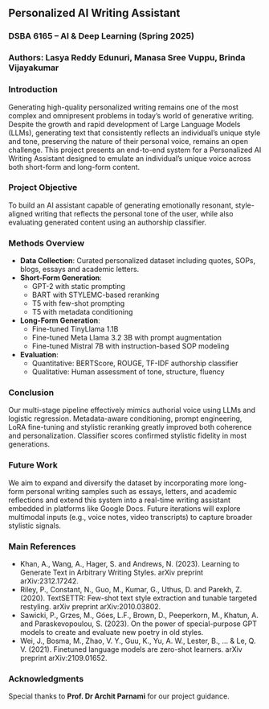 ## Personalized AI Writing Assistant

### DSBA 6165 – AI & Deep Learning (Spring 2025)
### Authors: Lasya Reddy Edunuri, Manasa Sree Vuppu, Brinda Vijayakumar

### Introduction
Generating high-quality personalized writing remains one of the most complex and omnipresent problems in today’s world of generative writing. Despite the growth and rapid development of Large Language Models (LLMs), generating text that consistently reflects an individual’s unique style and tone, preserving the nature of their personal voice, remains an open challenge. This project presents an end-to-end system for a Personalized AI Writing Assistant designed to emulate an individual’s unique voice across both short-form and long-form content.

### Project Objective
To build an AI assistant capable of generating emotionally resonant, style-aligned writing that reflects the personal tone of the user, while also evaluating generated content using an authorship classifier.

### Methods Overview
- **Data Collection**: Curated personalized dataset including quotes, SOPs, blogs, essays and academic letters.
- **Short-Form Generation**:
  - GPT-2 with static prompting
  - BART with STYLEMC-based reranking
  - T5 with few-shot prompting
  - T5 with metadata conditioning
- **Long-Form Generation**:
  - Fine-tuned TinyLlama 1.1B
  - Fine-tuned Meta Llama 3.2 3B with prompt augmentation
  - Fine-tuned Mistral 7B with instruction-based SOP modeling
- **Evaluation**:
  - Quantitative: BERTScore, ROUGE, TF-IDF authorship classifier
  - Qualitative: Human assessment of tone, structure, fluency

### Conclusion
Our multi-stage pipeline effectively mimics authorial voice using LLMs and logistic regression. Metadata-aware conditioning, prompt engineering, LoRA fine-tuning and stylistic reranking greatly improved both coherence and personalization. Classifier scores confirmed stylistic fidelity in most generations.

### Future Work
We aim to expand and diversify the dataset by incorporating more long-form personal writing samples such as essays, letters, and academic reflections and extend this system into a real-time writing assistant embedded in platforms like Google Docs. Future iterations will explore multimodal inputs (e.g., voice notes, video transcripts) to capture broader stylistic signals. 

### Main References
- Khan, A., Wang, A., Hager, S. and Andrews, N. (2023). Learning to Generate Text in Arbitrary Writing Styles. arXiv preprint arXiv:2312.17242.
- Riley, P., Constant, N., Guo, M., Kumar, G., Uthus, D. and Parekh, Z. (2020). TextSETTR: Few-shot text style extraction and tunable targeted restyling. arXiv preprint arXiv:2010.03802.
- Sawicki, P., Grzes, M., Góes, L.F., Brown, D., Peeperkorn, M., Khatun, A. and Paraskevopoulou, S. (2023). On the power of special-purpose GPT models to create and evaluate new poetry in old styles.
- Wei, J., Bosma, M., Zhao, V. Y., Guu, K., Yu, A. W., Lester, B., ... & Le, Q. V. (2021). Finetuned language models are zero-shot learners. arXiv preprint arXiv:2109.01652.

### Acknowledgments  
Special thanks to **Prof. Dr Archit Parnami** for our project guidance.

